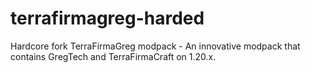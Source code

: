# terrafirmagreg-harded
Hardcore fork TerraFirmaGreg modpack - An innovative modpack that contains GregTech and TerraFirmaCraft on 1.20.x.
